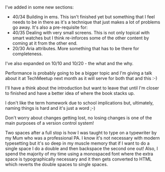 I've added in some new sections:

 * 40/34 Building in ems.  This isn't finished yet but something that I feel needs to be in there as it's a technique that just makes a lot of problems go away.  It's also a pre-requisite for:
 * 40/35 Dealing with very small screens.  This is not only topical with smart watches but I think re-inforces some of the other content by coming at it from the other end.
 * 20/30 Aria attributes.  More something that has to be there for completeness.

I've also expanded on 10/10 and 10/20 - the what and the why.

Performance is probably going to be a bigger topic and I'm giving a talk about it at TechMeetup next month as it will serve for both that and this :-)

I'll have a think about the introduction but want to leave that until I'm closer to finished and have a better idea of where the book stacks up.

I don't like the term homework due to school implications but, ultimately, naming things is hard and it's just a word ;-)

Don't worry about changes getting lost, no losing changes is one of the main purposes of a version control system!

Two spaces after a full stop is how I was taught to type on a typewriter by my Mum who was a professional PA.  I know it's not necessary with modern typesetting but it's so deep in my muscle memory that if I want to do a single space I do a double and then backspace the second one out!  Also, I spend the majority of my time using a monospaced font where the extra space is typographically necessary and it then gets converted to HTML which reverts the double spaces to single spaces.
